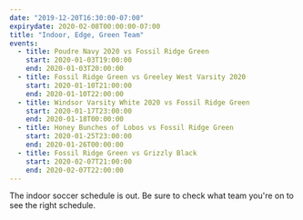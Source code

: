 ```yaml
---
date: "2019-12-20T16:30:00-07:00"
expirydate: 2020-02-08T00:00:00-07:00
title: "Indoor, Edge, Green Team"
events:
  - title: Poudre Navy 2020 vs Fossil Ridge Green
    start: 2020-01-03T19:00:00
    end: 2020-01-03T20:00:00
  - title: Fossil Ridge Green vs Greeley West Varsity 2020
    start: 2020-01-10T21:00:00
    end: 2020-01-10T22:00:00
  - title: Windsor Varsity White 2020 vs Fossil Ridge Green
    start: 2020-01-17T23:00:00
    end: 2020-01-18T00:00:00
  - title: Honey Bunches of Lobos vs Fossil Ridge Green
    start: 2020-01-25T23:00:00
    end: 2020-01-26T00:00:00
  - title: Fossil Ridge Green vs Grizzly Black
    start: 2020-02-07T21:00:00
    end: 2020-02-07T22:00:00
---
```


The indoor soccer schedule is out. Be sure to check what team you're on to see
the right schedule.
